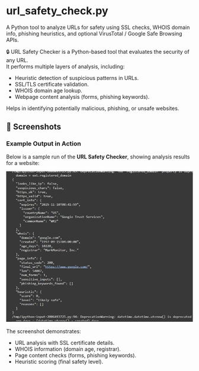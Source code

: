 # url_safety_check.py
A Python tool to analyze URLs for safety using SSL checks, WHOIS domain info, phishing heuristics, and optional VirusTotal / Google Safe Browsing APIs.

🔒 URL Safety Checker is a Python-based tool that evaluates the security of any URL.  
It performs multiple layers of analysis, including:
- Heuristic detection of suspicious patterns in URLs.
- SSL/TLS certificate validation.
- WHOIS domain age lookup.
- Webpage content analysis (forms, phishing keywords).


Helps in identifying potentially malicious, phishing, or unsafe websites.

## 📸 Screenshots

### Example Output in Action
Below is a sample run of the **URL Safety Checker**, showing analysis results for a website:

![URL Safety Check Example](url_safety_check.jpeg)

The screenshot demonstrates:
- URL analysis with SSL certificate details. 
- WHOIS information (domain age, registrar).
- Page content checks (forms, phishing keywords).
- Heuristic scoring (final safety level).

